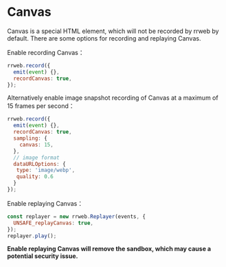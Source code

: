 # Canvas

Canvas is a special HTML element, which will not be recorded by rrweb by default. There are some options for recording and replaying Canvas.

Enable recording Canvas：

```js
rrweb.record({
  emit(event) {},
  recordCanvas: true,
});
```

Alternatively enable image snapshot recording of Canvas at a maximum of 15 frames per second：

```js
rrweb.record({
  emit(event) {},
  recordCanvas: true,
  sampling: {
    canvas: 15,
  },
  // image format
  dataURLOptions: {
   type: 'image/webp',
   quality: 0.6
  }
});
```

Enable replaying Canvas：

```js
const replayer = new rrweb.Replayer(events, {
  UNSAFE_replayCanvas: true,
});
replayer.play();
```

**Enable replaying Canvas will remove the sandbox, which may cause a potential security issue.**
